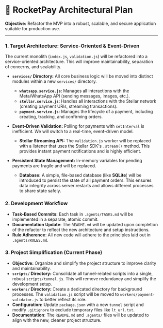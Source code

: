 # 🚀 RocketPay Architectural Plan

**Objective:** Refactor the MVP into a robust, scalable, and secure application suitable for production use.

---

### 1. Target Architecture: Service-Oriented & Event-Driven

The current monolith (`index.js`, `validation.js`) will be refactored into a service-oriented architecture. This will improve maintainability, separation of concerns, and scalability.

- **`services/` Directory:** All core business logic will be moved into distinct modules within a new `services/` directory.
  - **`whatsapp.service.js`**: Manages all interactions with the Meta/WhatsApp API (sending messages, images, etc.).
  - **`stellar.service.js`**: Handles all interactions with the Stellar network (creating payment URIs, streaming transactions).
  - **`payment.service.js`**: Manages the lifecycle of a payment, including creating, tracking, and confirming orders.

- **Event-Driven Validation:** Polling for payments with `setInterval` is inefficient. We will switch to a real-time, event-driven model.
  - **Stellar Streaming API:** The `validation.js` worker will be replaced with a listener that uses the Stellar SDK's `.stream()` method. This provides instant payment notifications and is highly efficient.

- **Persistent State Management:** In-memory variables for pending payments are fragile and will be replaced.
  - **Database:** A simple, file-based database (like **SQLite**) will be introduced to persist the state of all payment orders. This ensures data integrity across server restarts and allows different processes to share state safely.

### 2. Development Workflow

- **Task-Based Commits:** Each task in `.agents/TASKS.md` will be implemented in a separate, atomic commit.
- **Documentation Update:** The `README.md` will be updated upon completion of the refactor to reflect the new architecture and setup instructions.
- **Rule Adherence:** All new code will adhere to the principles laid out in `.agents/RULES.md`.

### 3. Project Simplification (Current Phase)

- **Objective:** Organize and simplify the project structure to improve clarity and maintainability.
- **`scripts/` Directory:** Consolidate all tunnel-related scripts into a single, robust `scripts/tunnel.js`. This will remove redundancy and simplify the development setup.
- **`workers/` Directory:** Create a dedicated directory for background processes. The `validation.js` script will be moved to `workers/payment-validator.js` to better reflect its role.
- **Configuration:** Update `package.json` with a new `tunnel` script and modify `.gitignore` to exclude temporary files like `lt_url.txt`.
- **Documentation:** The `README.md` and `.agents/` files will be updated to align with the new, cleaner project structure.